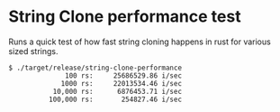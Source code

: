 # String Clone performance test

Runs a quick test of how fast string cloning happens in rust for various
sized strings.

```
$ ./target/release/string-clone-performance
              100 rs:     25686529.86 i/sec
             1000 rs:     22013534.46 i/sec
           10,000 rs:      6876453.71 i/sec
          100,000 rs:       254827.46 i/sec
```
